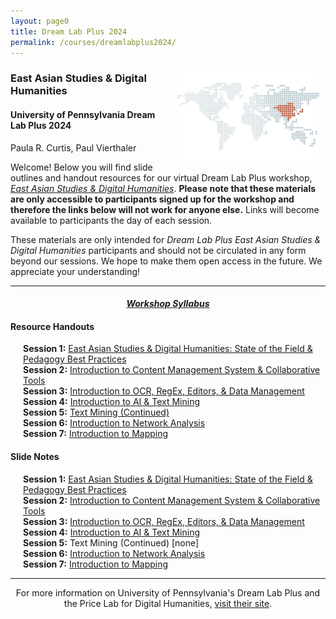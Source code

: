 ```yaml
---
layout: page0
title: Dream Lab Plus 2024
permalink: /courses/dreamlabplus2024/
---
```


<div style>
<img src="/images/east_asia_bg.png" style="float:right;max-width:45%;padding: 10px 10px 10px 15px;">
</div><h3>East Asian Studies & Digital Humanities</h3><p>
<h4>University of Pennsylvania Dream Lab Plus 2024</h4>
<p></p>
Paula R. Curtis, Paul Vierthaler<p></p>
<p></p>
<p></p>
Welcome! Below you will find slide outlines and handout resources for our virtual Dream Lab Plus workshop, <em><a href="https://web.sas.upenn.edu/dream-lab/dream-lab-plus-east-asian-studies-and-digital-humanities-2024/">East Asian Studies & Digital Humanities</a></em>. <b>Please note that these materials are only accessible to participants signed up for the workshop and therefore the links below will not work for anyone else.</b> Links will become available to participants the day of each session.
<p></p>
<p></p>
These materials are only intended for <em>Dream Lab Plus East Asian Studies & Digital Humanities</em> participants and should not be circulated in any form beyond our sessions. We hope to make them open access in the future. We appreciate your understanding!
<p></p>
<hr>
<p></p>
<center><em><h4><a href="https://docs.google.com/document/d/1zlaAxbR9U-TpO6tQIZ5Kp5NdAGHBoFBL8ZOCwkMgX-s/edit?usp=sharing">Workshop Syllabus</a></h4></em></center><p></p>
<p></p>
<h4>Resource Handouts</h4><p></p>

<span style="padding-left: 20px; display:block"><b>Session 1:</b> <a href="/docs/404/">East Asian Studies & Digital Humanities: State of the Field & Pedagogy Best Practices</a><br>
<b>Session 2:</b> <a href="/docs/404/">Introduction to Content Management System & Collaborative Tools</a><br>
<b>Session 3:</b> <a href="/docs/404/">Introduction to OCR, RegEx, Editors, & Data Management</a><br>
<b>Session 4:</b> <a href="/docs/404/">Introduction to AI & Text Mining</a><br>
<b>Session 5:</b> <a href="/docs/404/">Text Mining (Continued)</a><br>
<b>Session 6:</b> <a href="/docs/404/">Introduction to Network Analysis</a><br>
<b>Session 7:</b> <a href="/docs/404/">Introduction to Mapping</a><br>
</span>
<p></p>
<p></p>
<p></p>
<h4>Slide Notes</h4><p></p>

<span style="padding-left: 20px; display:block"><b>Session 1:</b> <a href="/docs/404/">East Asian Studies & Digital Humanities: State of the Field & Pedagogy Best Practices</a><br>
<b>Session 2:</b> <a href="/docs/404/">Introduction to Content Management System & Collaborative Tools</a><br>
<b>Session 3:</b> <a href="/docs/404/">Introduction to OCR, RegEx, Editors, & Data Management</a><br>
<b>Session 4:</b> <a href="/docs/404/">Introduction to AI & Text Mining</a><br>
<b>Session 5:</b> Text Mining (Continued) [none]<br>
<b>Session 6:</b> <a href="/docs/404/">Introduction to Network Analysis</a><br>
<b>Session 7:</b> <a href="/docs/404/">Introduction to Mapping</a><br>
</span>
<p></p>
<p></p>
<hr>
<p></p>
<center>For more information on University of Pennsylvania's Dream Lab Plus and the Price Lab for Digital Humanities, <a href="https://web.sas.upenn.edu/dream-lab/dream-lab-plus/">visit their site</a>.</center>
